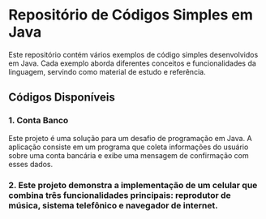 # Repositório de Códigos Simples em Java

Este repositório contém vários exemplos de código simples desenvolvidos em Java. Cada exemplo aborda diferentes conceitos e funcionalidades da linguagem, servindo como material de estudo e referência.

## Códigos Disponíveis

### 1. Conta Banco
Este projeto é uma solução para um desafio de programação em Java. A aplicação consiste em um programa que coleta informações do usuário sobre uma conta bancária e exibe uma mensagem de confirmação com esses dados.

### 2. Este projeto demonstra a implementação de um celular que combina três funcionalidades principais: reprodutor de música, sistema telefônico e navegador de internet.



